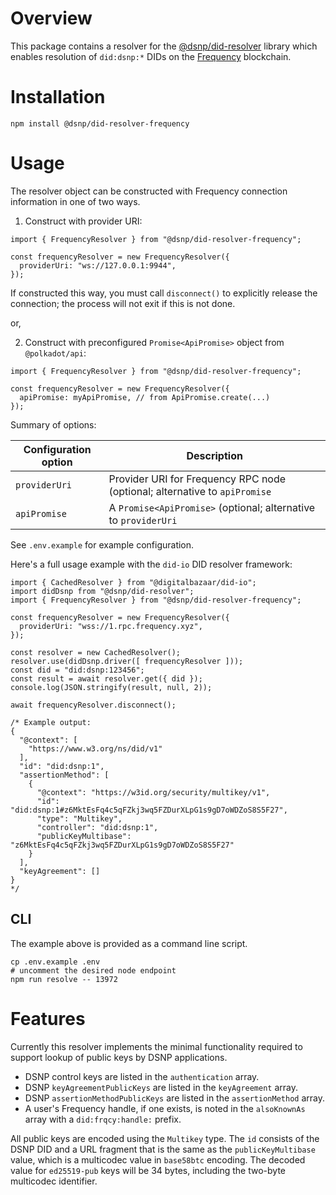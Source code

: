 # Overview

This package contains a resolver for the [@dsnp/did-resolver](https://github.com/LibertyDSNP/dsnp-did-resolver) library which enables resolution of `did:dsnp:*` DIDs on the [Frequency](https://github.com/LibertyDSNP/frequency) blockchain.

# Installation

`npm install @dsnp/did-resolver-frequency`

# Usage

The resolver object can be constructed with Frequency connection information in one of two ways.

1. Construct with provider URI:

```
import { FrequencyResolver } from "@dsnp/did-resolver-frequency";

const frequencyResolver = new FrequencyResolver({
  providerUri: "ws://127.0.0.1:9944",
});
```

If constructed this way, you must call `disconnect()` to explicitly release the connection; the process will not exit if this is not done.

or,

2. Construct with preconfigured `Promise<ApiPromise>` object from `@polkadot/api`:

```
import { FrequencyResolver } from "@dsnp/did-resolver-frequency";

const frequencyResolver = new FrequencyResolver({
  apiPromise: myApiPromise, // from ApiPromise.create(...)
});
```

Summary of options:

| Configuration option | Description |
| --- | --- |
| `providerUri` | Provider URI for Frequency RPC node (optional; alternative to `apiPromise` |
| `apiPromise` | A `Promise<ApiPromise>` (optional; alternative to `providerUri` |

See `.env.example` for example configuration.

Here's a full usage example with the `did-io` DID resolver framework:

```
import { CachedResolver } from "@digitalbazaar/did-io";
import didDsnp from "@dsnp/did-resolver"; 
import { FrequencyResolver } from "@dsnp/did-resolver-frequency";

const frequencyResolver = new FrequencyResolver({
  providerUri: "wss://1.rpc.frequency.xyz",
});

const resolver = new CachedResolver();
resolver.use(didDsnp.driver([ frequencyResolver ]));
const did = "did:dsnp:123456";
const result = await resolver.get({ did });
console.log(JSON.stringify(result, null, 2));

await frequencyResolver.disconnect();

/* Example output:
{
  "@context": [
    "https://www.w3.org/ns/did/v1"
  ],
  "id": "did:dsnp:1",
  "assertionMethod": [
    {
      "@context": "https://w3id.org/security/multikey/v1",
      "id": "did:dsnp:1#z6MktEsFq4c5qFZkj3wq5FZDurXLpG1s9gD7oWDZoS8S5F27",
      "type": "Multikey",
      "controller": "did:dsnp:1",
      "publicKeyMultibase": "z6MktEsFq4c5qFZkj3wq5FZDurXLpG1s9gD7oWDZoS8S5F27"
    }
  ],
  "keyAgreement": []
}
*/
```

## CLI

The example above is provided as a command line script.

```
cp .env.example .env
# uncomment the desired node endpoint
npm run resolve -- 13972
```

# Features

Currently this resolver implements the minimal functionality required to support lookup of public keys by DSNP applications.

- DSNP control keys are listed in the `authentication` array.
- DSNP `keyAgreementPublicKeys` are listed in the `keyAgreement` array.
- DSNP `assertionMethodPublicKeys` are listed in the `assertionMethod` array.
- A user's Frequency handle, if one exists, is noted in the `alsoKnownAs` array with a `did:frqcy:handle:` prefix.

All public keys are encoded using the `Multikey` type.
The `id` consists of the DSNP DID and a URL fragment that is the same as the `publicKeyMultibase` value, which is a multicodec value in `base58btc` encoding.
The decoded value for `ed25519-pub` keys will be 34 bytes, including the two-byte multicodec identifier.
